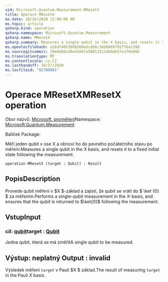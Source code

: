 ```yaml
---
uid: Microsoft.Quantum.Measurement.MResetX
title: Operace MResetX
ms.date: 10/26/2020 12:00:00 AM
ms.topic: article
qsharp.kind: operation
qsharp.namespace: Microsoft.Quantum.Measurement
qsharp.name: MResetX
qsharp.summary: Measures a single qubit in the X basis, and resets it to a fixed initial state following the measurement.
ms.openlocfilehash: a16d7405388b560edcdb6c36b6668791f7ba1398
ms.sourcegitcommit: 29e0d88a30e4166fa580132124b0eb57e1f0e986
ms.translationtype: MT
ms.contentlocale: cs-CZ
ms.lasthandoff: 10/27/2020
ms.locfileid: "92709081"
---
```

# <a name="mresetx-operation"></a><span data-ttu-id="36cc4-102">Operace MResetX</span><span class="sxs-lookup"><span data-stu-id="36cc4-102">MResetX operation</span></span>

<span data-ttu-id="36cc4-103">Obor názvů: [Microsoft. proměření](xref:Microsoft.Quantum.Measurement)</span><span class="sxs-lookup"><span data-stu-id="36cc4-103">Namespace: [Microsoft.Quantum.Measurement](xref:Microsoft.Quantum.Measurement)</span></span>

<span data-ttu-id="36cc4-104">Balíček [](https://nuget.org/packages/)</span><span class="sxs-lookup"><span data-stu-id="36cc4-104">Package: [](https://nuget.org/packages/)</span></span>


<span data-ttu-id="36cc4-105">Měří jeden qubit v ose X a obnoví ho do pevného počátečního stavu po měření.</span><span class="sxs-lookup"><span data-stu-id="36cc4-105">Measures a single qubit in the X basis, and resets it to a fixed initial state following the measurement.</span></span>

```qsharp
operation MResetX (target : Qubit) : Result
```


## <a name="description"></a><span data-ttu-id="36cc4-106">Popis</span><span class="sxs-lookup"><span data-stu-id="36cc4-106">Description</span></span>

<span data-ttu-id="36cc4-107">Provede qubit měření v $X $-základ a zajistí, že qubit se vrátí do $ \ket {0} $ za měřením.</span><span class="sxs-lookup"><span data-stu-id="36cc4-107">Performs a single-qubit measurement in the $X$-basis, and ensures that the qubit is returned to $\ket{0}$ following the measurement.</span></span>

## <a name="input"></a><span data-ttu-id="36cc4-108">Vstup</span><span class="sxs-lookup"><span data-stu-id="36cc4-108">Input</span></span>

### <a name="target--qubit"></a><span data-ttu-id="36cc4-109">cíl: [qubit](xref:microsoft.quantum.lang-ref.qubit)</span><span class="sxs-lookup"><span data-stu-id="36cc4-109">target : [Qubit](xref:microsoft.quantum.lang-ref.qubit)</span></span>

<span data-ttu-id="36cc4-110">Jedna qubit, která se má změřit</span><span class="sxs-lookup"><span data-stu-id="36cc4-110">A single qubit to be measured.</span></span>



## <a name="output--__invalidresult__"></a><span data-ttu-id="36cc4-111">Výstup: __neplatný <Result>__</span><span class="sxs-lookup"><span data-stu-id="36cc4-111">Output : __invalid<Result>__</span></span>

<span data-ttu-id="36cc4-112">Výsledek měření `target` v Pauli $X $ základ.</span><span class="sxs-lookup"><span data-stu-id="36cc4-112">The result of measuring `target` in the Pauli $X$ basis.</span></span>